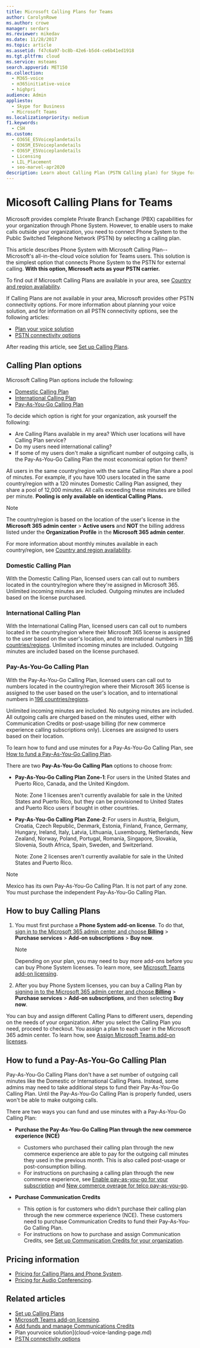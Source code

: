 ```yaml
---
title: Microsoft Calling Plans for Teams
author: CarolynRowe
ms.author: crowe
manager: serdars
ms.reviewer: mikedav
ms.date: 11/28/2017
ms.topic: article
ms.assetid: f47c6a97-bc8b-42e6-b5d4-ce6b41ed1918
ms.tgt.pltfrm: cloud
ms.service: msteams
search.appverid: MET150
ms.collection: 
  - M365-voice
  - m365initiative-voice
  - highpri
audience: Admin
appliesto: 
  - Skype for Business
  - Microsoft Teams
ms.localizationpriority: medium
f1.keywords: 
  - CSH
ms.custom: 
  - O365E_E5Voiceplandetails
  - O365M_E5Voiceplandetails
  - O365P_E5Voiceplandetails
  - Licensing
  - LIL_Placement
  - seo-marvel-apr2020
description: Learn about Calling Plan (PSTN Calling plan) for Skype for business options and how to get licenses for your organization. 
---
```


# Micosoft Calling Plans for Teams

Microsoft provides complete Private Branch Exchange (PBX) capabilities for your organization through Phone System. However, to enable users to make calls outside your organization, you need to connect Phone System to the Public Switched Telephone Network (PSTN) by selecting a calling plan.

This article describes Phone System with Microsoft Calling Plan--Microsoft's all-in-the-cloud voice solution for Teams users. This solution is the simplest option that connects Phone System to the PSTN for external calling. **With this option, Microsoft acts as your PSTN carrier.**

To find out if Microsoft Calling Plans are available in your area, see [Country and region availability](country-and-region-availability-for-audio-conferencing-and-calling-plans/country-and-region-availability-for-audio-conferencing-and-calling-plans.md).

If Calling Plans are not available in your area, Microsoft provides other PSTN connectivity options. For more information about planning your voice solution, and for information on all PSTN connectivity options, see the following articles:

- [Plan your voice solution](cloud-voice-landing-page.md)
- [PSTN connectivity options](pstn-connectivity.md)

After reading this article, see [Set up Calling Plans](set-up-calling-plans.md).

 

## Calling Plan options

Microsoft Calling Plan options include the following:

- [Domestic Calling Plan](#domestic-calling-plan)
- [International Calling Plan](#international-calling-plan)
- [Pay-As-You-Go Calling Plan](#pay-as-you-go-calling-plan)

To decide which option is right for your organization, ask yourself the following:

- Are Calling Plans available in my area? Which user locations will have Calling Plan service? 
- Do my users need international calling?
- If some of my users don't make a significant number of outgoing calls, is the Pay-As-You-Go Calling Plan the most economical option for them?

All users in the same country/region with the same Calling Plan share a pool of minutes. For example, if you have 100 users located in the same country/region with a 120 minutes Domestic Calling Plan assigned, they share a pool of 12,000 minutes. All calls exceeding these minutes are billed per minute. **Pooling is only available on identical Calling Plans.**

> [!NOTE]
> The country/region is based on the location of the user's license in the **Microsoft 365 admin center** > **Active users** and **NOT** the billing address listed under the **Organization Profile** in the **Microsoft 365 admin center**.


For more information about monthly minutes available in each country/region, see [Country and region availability](country-and-region-availability-for-audio-conferencing-and-calling-plans/country-and-region-availability-for-audio-conferencing-and-calling-plans.md).

### Domestic Calling Plan

With the Domestic Calling Plan, licensed users can call out to numbers located in the country/region where they're assigned in Microsoft 365. Unlimited incoming minutes are included. Outgoing minutes are included based on the license purchased.

### International Calling Plan

With the International Calling Plan, licensed users can call out to numbers located in the country/region where their Microsoft 365 license is assigned to the user based on the user's location, and to international numbers in [196 countries/regions](country-and-region-availability-for-audio-conferencing-and-calling-plans/users-can-make-outbound-calls-to-these-countries-and-regions.md). Unlimited incoming minutes are included. Outgoing minutes are included based on the license purchased.

### Pay-As-You-Go Calling Plan

With the Pay-As-You-Go Calling Plan, licensed users can call out to numbers located in the country/region where their Microsoft 365 license is assigned to the user based on the user's location, and to international numbers in [196 countries/regions](country-and-region-availability-for-audio-conferencing-and-calling-plans/users-can-make-outbound-calls-to-these-countries-and-regions.md). 

Unlimited incoming minutes are included. No outgoing minutes are included. All outgoing calls are charged based on the minutes used, either with Communication Credits or post-usage billing (for new commerce experience calling subscriptions only). Licenses are assigned to users based on their location.

To learn how to fund and use minutes for a Pay-As-You-Go Calling Plan, see [How to fund a Pay-As-You-Go Calling Plan](#how-to-fund-a-pay-as-you-go-calling-plan).

There are two **Pay-As-You-Go Calling Plan** options to choose from:

- **Pay-As-You-Go Calling Plan Zone-1**: For users in the United States and Puerto Rico, Canada, and the United Kingdom.

  Note: Zone 1 licenses aren't currently available for sale in the United States and Puerto Rico, but they can be provisioned to United States and Puerto Rico users if bought in other countries.

- **Pay-As-You-Go Calling Plan Zone-2**: For users in Austria, Belgium, Croatia, Czech Republic, Denmark, Estonia, Finland, France, Germany, Hungary, Ireland, Italy, Latvia, Lithuania, Luxembourg, Netherlands, New Zealand, Norway, Poland, Portugal, Romania, Singapore, Slovakia, Slovenia, South Africa, Spain, Sweden, and Switzerland.

  Note: Zone 2 licenses aren't currently available for sale in the United States and Puerto Rico.

> [!NOTE]
> Mexico has its own Pay-As-You-Go Calling Plan. It is not part of any zone. You must purchase the independent Pay-As-You-Go Calling Plan.

## How to buy Calling Plans

1. You must first purchase a **Phone System add-on license**. To do that, [sign in to the Microsoft 365 admin center and choose **Billing**](https://go.microsoft.com/fwlink/p/?linkid=868433) > **Purchase services** > **Add-on subscriptions** > **Buy now**.

    > [!NOTE]
    > Depending on your plan, you may need to buy more add-ons before you can buy Phone System licenses. To learn more, see [Microsoft Teams add-on licensing](./teams-add-on-licensing/microsoft-teams-add-on-licensing.md).

2. After you buy Phone System licenses, you can buy a Calling Plan by [signing in to the Microsoft 365 admin center and choose **Billing**](https://go.microsoft.com/fwlink/p/?linkid=868433) > **Purchase services** > **Add-on subscriptions**, and then selecting **Buy now**. 

You can buy and assign different Calling Plans to different users, depending on the needs of your organization. After you select the Calling Plan you need, proceed to checkout. You assign a plan to each user in the Microsoft 365 admin center. To learn how, see [Assign Microsoft Teams add-on licenses](./teams-add-on-licensing/microsoft-teams-add-on-licensing.md).

## How to fund a Pay-As-You-Go Calling Plan

Pay-As-You-Go Calling Plans don't have a set number of outgoing call minutes like the Domestic or International Calling Plans. Instead, some admins may need to take additional steps to fund their Pay-As-You-Go Calling Plan. Until the Pay-As-You-Go Calling Plan is properly funded, users won't be able to make outgoing calls.

There are two ways you can fund and use minutes with a Pay-As-You-Go Calling Plan:

- **Purchase the Pay-As-You-Go Calling Plan through the new commerce experience (NCE)**
  - Customers who purchased their calling plan through the new commerce experience are able to pay for the outgoing call minutes they used in the previous month. This is also called post-usage or post-consumption billing.
  - For instructions on purchasing a calling plan through the new commerce experience, see [Enable pay-as-you-go for your subscription](/microsoft-365/commerce/subscriptions/manage-pay-as-you-go-services) and [New commerce overage for telco pay-as-you-go](/partner-center/new-commerce-telco-payg).

- **Purchase Communication Credits**
  - This option is for customers who didn't purchase their calling plan through the new commerce experience (NCE). These customers need to purchase Communication Credits to fund their Pay-As-You-Go Calling Plan.
  - For instructions on how to purchase and assign Communication Credits, see [Set up Communication Credits for your organization](set-up-communications-credits-for-your-organization.md).


## Pricing information

- [Pricing for Calling Plans and Phone System](https://www.microsoft.com/microsoft-365/microsoft-teams/voice-calling).
- [Pricing for Audio Conferencing](https://www.microsoft.com/microsoft-365/microsoft-teams/online-meetings).


## Related articles

- [Set up Calling Plans](set-up-calling-plans.md)
- [Microsoft Teams add-on licensing](./teams-add-on-licensing/microsoft-teams-add-on-licensing.md).
- [Add funds and manage Communications Credits](add-funds-and-manage-communications-credits.md)
- Plan yourvoice solution](cloud-voice-landing-page.md)
- [PSTN connectivity options](pstn-connectivity.md)
